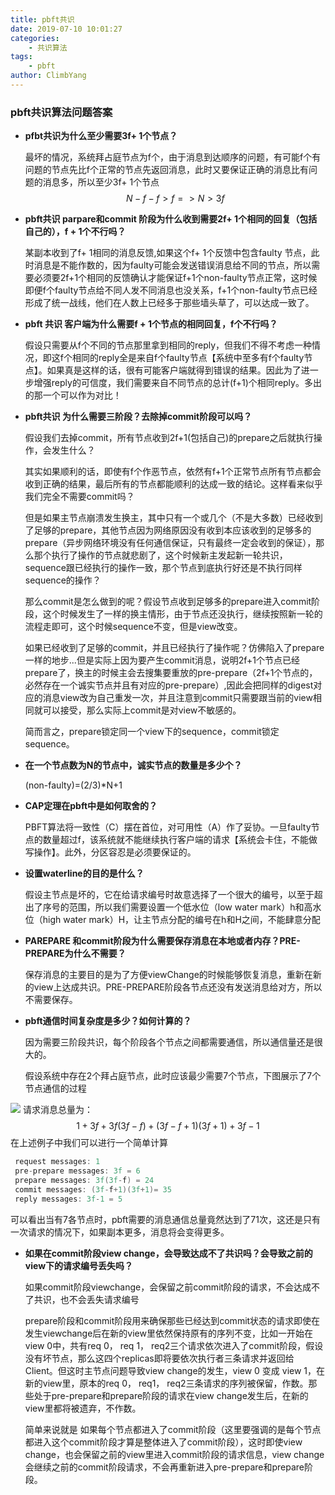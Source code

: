 ```yaml
---
title: pbft共识
date: 2019-07-10 10:01:27
categories:
    - 共识算法
tags:
    - pbft
author: ClimbYang
---
```


### pbft共识算法问题答案

- **pfbt共识为什么至少需要3f+ 1个节点？**

  最坏的情况，系统拜占庭节点为f个，由于消息到达顺序的问题，有可能f个有问题的节点先比f个正常的节点先返回消息，此时又要保证正确的消息比有问题的消息多，所以至少3f+ 1个节点
  $$
  N - f- f > f => N > 3f
  $$

<!-- more -->

- **pbft共识 parpare和commit 阶段为什么收到需要2f+ 1个相同的回复（包括自己的），f + 1个不行吗？**

  某副本收到了f+ 1相同的消息反馈,如果这个f+ 1个反馈中包含faulty 节点，此时消息是不能作数的，因为faulty可能会发送错误消息给不同的节点，所以需要必须要2f+1个相同的反馈确认才能保证f+1个non-faulty节点正常，这时候即便f个faulty节点给不同人发不同消息也没关系，f+1个non-faulty节点已经形成了统一战线，他们在人数上已经多于那些墙头草了，可以达成一致了。

- **pbft 共识 客户端为什么需要f + 1个节点的相同回复，f个不行吗？**

  假设只需要从f个不同的节点那里拿到相同的reply，但我们不得不考虑一种情况，即这f个相同的reply全是来自f个faulty节点【系统中至多有f个faulty节点】。如果真是这样的话，很有可能客户端就得到错误的结果。因此为了进一步增强reply的可信度，我们需要来自不同节点的总计(f+1)个相同reply。多出的那一个可以作为对比！

- **pbft共识 为什么需要三阶段？去除掉commit阶段可以吗？**

  假设我们去掉commit，所有节点收到2f+1(包括自己)的prepare之后就执行操作，会发生什么？

  其实如果顺利的话，即使有f个作恶节点，依然有f+1个正常节点所有节点都会收到正确的结果，最后所有的节点都能顺利的达成一致的结论。这样看来似乎我们完全不需要commit吗？

  但是如果主节点崩溃发生换主，其中只有一个或几个（不是大多数）已经收到了足够的prepare，其他节点因为网络原因没有收到本应该收到的足够多的prepare（异步网络环境没有任何通信保证，只有最终一定会收到的保证），那么那个执行了操作的节点就悲剧了，这个时候新主发起新一轮共识，sequence跟已经执行的操作一致，那个节点到底执行好还是不执行同样sequence的操作？

  那么commit是怎么做到的呢？假设节点收到足够多的prepare进入commit阶段，这个时候发生了一样的换主情形，由于节点还没执行，继续按照新一轮的流程走即可，这个时候sequence不变，但是view改变。

  如果已经收到了足够的commit，并且已经执行了操作呢？仿佛陷入了prepare一样的地步...但是实际上因为要产生commit消息，说明2f+1个节点已经prepare了，换主的时候主会去搜集要重放的pre-prepare（2f+1个节点的，必然存在一个诚实节点并且有对应的pre-prepare）,因此会把同样的digest对应的消息view改为自己重发一次，并且注意到commit只需要跟当前的view相同就可以接受，那么实际上commit是对view不敏感的。

  简而言之，prepare锁定同一个view下的sequence，commit锁定sequence。


- **在一个节点数为N的节点中，诚实节点的数量是多少个？**

  (non-faulty)=(2/3)*N+1

- **CAP定理在pbft中是如何取舍的？**

  PBFT算法将一致性（C）摆在首位，对可用性（A）作了妥协。一旦faulty节点的数量超过f，该系统就不能继续执行客户端的请求【系统会卡住，不能做写操作】。此外，分区容忍是必须要保证的。

- **设置waterline的目的是什么？**

  假设主节点是坏的，它在给请求编号时故意选择了一个很大的编号，以至于超出了序号的范围，所以我们需要设置一个低水位（low water mark）h和高水位（high water mark）H，让主节点分配的编号在h和H之间，不能肆意分配
  
- **PAREPARE 和commit阶段为什么需要保存消息在本地或者内存？PRE-PREPARE为什么不需要？**

  保存消息的主要目的是为了方便viewChange的时候能够恢复消息，重新在新的view上达成共识。PRE-PREPARE阶段各节点还没有发送消息给对方，所以不需要保存。

- **pbft通信时间复杂度是多少？如何计算的？**

  因为需要三阶段共识，每个阶段各个节点之间都需要通信，所以通信量还是很大的。

  假设系统中存在2个拜占庭节点，此时应该最少需要7个节点，下图展示了7个节点通信的过程

![](http://ww1.sinaimg.cn/large/c26c1fe3gy1g2yw43eqxfj20kd0f2win.jpg)
    请求消息总量为：
$$
1 + 3f + 3f(3f-f) + (3f-f+1)(3f+1) + 3f-1
$$
   在上述例子中我们可以进行一个简单计算

```java
 request messages: 1
 pre-prepare messages: 3f = 6
 prepare messages: 3f(3f-f) = 24
 commit messages: (3f-f+1)(3f+1)= 35
 reply messages: 3f-1 = 5
```
可以看出当有7各节点时，pbft需要的消息通信总量竟然达到了71次，这还是只有一次请求的情况下，如果副本更多，消息将会变得更多。
- **如果在commit阶段view change，会导致达成不了共识吗？会导致之前的view下的请求编号丢失吗？**

  如果commit阶段viewchange，会保留之前commit阶段的请求，不会达成不了共识，也不会丢失请求编号

  prepare阶段和commit阶段用来确保那些已经达到commit状态的请求即使在发生viewchange后在新的view里依然保持原有的序列不变，比如一开始在view 0中，共有req 0， req 1， req2三个请求依次进入了commit阶段，假设没有坏节点，那么这四个replicas即将要依次执行者三条请求并返回给Client。但这时主节点问题导致view change的发生，view 0 变成 view 1，在新的view里，原本的req 0， req1， req2三条请求的序列被保留，作数。那些处于pre-prepare和prepare阶段的请求在view change发生后，在新的view里都将被遗弃，不作数。

  简单来说就是 如果每个节点都进入了commit阶段（这里要强调的是每个节点都进入这个commit阶段才算是整体进入了commit阶段），这时即使view change，也会保留之前的view里进入commit阶段的请求信息，view change会继续之前的commit阶段请求，不会再重新进入pre-prepare和prepare阶段。
